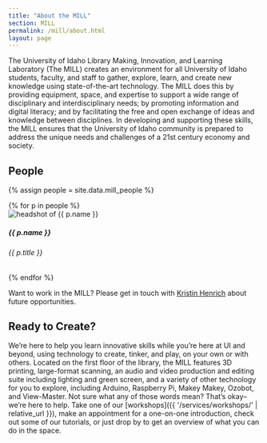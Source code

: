 ```yaml
---
title: "About the MILL"
section: MILL
permalink: /mill/about.html
layout: page
---
```


The University of Idaho Library Making, Innovation, and Learning Laboratory (The MILL) creates an environment for all University of Idaho students, faculty, and staff to gather, explore, learn, and create new knowledge using state-of-the-art technology. 
The MILL does this by providing equipment, space, and expertise to support a wide range of disciplinary and interdisciplinary needs; by promoting information and digital literacy; and by facilitating the free and open exchange of ideas and knowledge between disciplines. 
In developing and supporting these skills, the MILL ensures that the University of Idaho community is prepared to address the unique needs and challenges of a 21st century economy and society.

## People

{% assign people = site.data.mill_people %}
<div class="row mb-2">{% for p in people %}
<div class="col-md-4">
    <div class="card mb-3">
        <div class="card-body text-center">
            <img class="img-fluid rounded mb-2" src="{{ p.img | prepend: '/media/mill/' | relative_url }}" alt="headshot of {{ p.name }}">
            <h5 class="card-title">{{ p.name }}</h5>
            <h6 class="card-subtitle text-muted">{{ p.title }}</h6>
        </div>
    </div>
</div>
{% endfor %}</div>

Want to work in the MILL? 
Please get in touch with <a href="mailto:khenrich@uidaho.edu">Kristin Henrich</a> about future opportunities.

## Ready to Create?

We’re here to help you learn innovative skills while you’re here at UI and beyond, using technology to create, tinker, and play, on your own or with others. 
Located on the first floor of the library, the MILL features 3D printing, large-format scanning, an audio and video production and editing suite including lighting and green screen, and a variety of other technology for you to explore, including Arduino, Raspberry Pi, Makey Makey, Ozobot, and View-Master. 
Not sure what any of those words mean? That’s okay–we’re here to help. 
Take one of our [workshops]({{ '/services/workshops/' | relative_url }}), make an appointment for a one-on-one introduction, check out some of our tutorials, or just drop by to get an overview of what you can do in the space.
